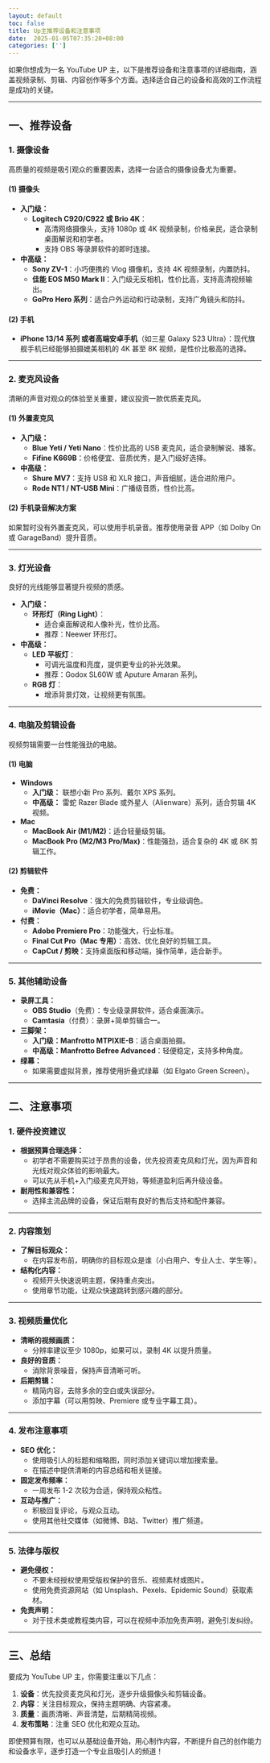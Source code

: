 ```yaml
---
layout: default
toc: false
title: Up主推荐设备和注意事项
date:  2025-01-05T07:35:20+08:00
categories: ['']
---
```


 
如果你想成为一名 YouTube UP 主，以下是推荐设备和注意事项的详细指南，涵盖视频录制、剪辑、内容创作等多个方面。选择适合自己的设备和高效的工作流程是成功的关键。

---

## **一、推荐设备**

### **1. 摄像设备**
高质量的视频是吸引观众的重要因素，选择一台适合的摄像设备尤为重要。

#### **(1) 摄像头**
- **入门级：**
  - **Logitech C920/C922 或 Brio 4K**：
    - 高清网络摄像头，支持 1080p 或 4K 视频录制，价格亲民，适合录制桌面解说和初学者。
    - 支持 OBS 等录屏软件的即时连接。
- **中高级：**
  - **Sony ZV-1**：小巧便携的 Vlog 摄像机，支持 4K 视频录制，内置防抖。
  - **佳能 EOS M50 Mark II**：入门级无反相机，性价比高，支持高清视频输出。
  - **GoPro Hero 系列**：适合户外运动和行动录制，支持广角镜头和防抖。

#### **(2) 手机**
- **iPhone 13/14 系列 或者高端安卓手机**（如三星 Galaxy S23 Ultra）：现代旗舰手机已经能够拍摄媲美相机的 4K 甚至 8K 视频，是性价比极高的选择。

---

### **2. 麦克风设备**
清晰的声音对观众的体验至关重要，建议投资一款优质麦克风。

#### **(1) 外置麦克风**
- **入门级：**
  - **Blue Yeti / Yeti Nano**：性价比高的 USB 麦克风，适合录制解说、播客。
  - **Fifine K669B**：价格便宜、音质优秀，是入门级好选择。
- **中高级：**
  - **Shure MV7**：支持 USB 和 XLR 接口，声音细腻，适合进阶用户。
  - **Rode NT1 / NT-USB Mini**：广播级音质，性价比高。

#### **(2) 手机录音解决方案**
如果暂时没有外置麦克风，可以使用手机录音。推荐使用录音 APP（如 Dolby On 或 GarageBand）提升音质。

---

### **3. 灯光设备**
良好的光线能够显著提升视频的质感。

- **入门级：**
  - **环形灯（Ring Light）**：
    - 适合桌面解说和人像补光，性价比高。
    - 推荐：Neewer 环形灯。
- **中高级：**
  - **LED 平板灯**：
    - 可调光温度和亮度，提供更专业的补光效果。
    - 推荐：Godox SL60W 或 Aputure Amaran 系列。
  - **RGB 灯**：
    - 增添背景灯效，让视频更有氛围。

---

### **4. 电脑及剪辑设备**
视频剪辑需要一台性能强劲的电脑。

#### **(1) 电脑**
- **Windows**
  - **入门级：** 联想小新 Pro 系列、戴尔 XPS 系列。
  - **中高级：** 雷蛇 Razer Blade 或外星人（Alienware）系列，适合剪辑 4K 视频。
- **Mac**
  - **MacBook Air (M1/M2)**：适合轻量级剪辑。
  - **MacBook Pro (M2/M3 Pro/Max)**：性能强劲，适合复杂的 4K 或 8K 剪辑工作。

#### **(2) 剪辑软件**
- **免费：**
  - **DaVinci Resolve**：强大的免费剪辑软件，专业级调色。
  - **iMovie（Mac）**：适合初学者，简单易用。
- **付费：**
  - **Adobe Premiere Pro**：功能强大，行业标准。
  - **Final Cut Pro（Mac 专用）**：高效、优化良好的剪辑工具。
  - **CapCut / 剪映**：支持桌面版和移动端，操作简单，适合新手。

---

### **5. 其他辅助设备**
- **录屏工具：**
  - **OBS Studio**（免费）：专业级录屏软件，适合桌面演示。
  - **Camtasia**（付费）：录屏+简单剪辑合一。
- **三脚架：**
  - **入门级：Manfrotto MTPIXIE-B**：适合桌面拍摄。
  - **中高级：Manfrotto Befree Advanced**：轻便稳定，支持多种角度。
- **绿幕：**
  - 如果需要虚拟背景，推荐使用折叠式绿幕（如 Elgato Green Screen）。

---

## **二、注意事项**

### **1. 硬件投资建议**
- **根据预算合理选择：**
  - 初学者不需要购买过于昂贵的设备，优先投资麦克风和灯光，因为声音和光线对观众体验的影响最大。
  - 可以先从手机+入门级麦克风开始，等频道盈利后再升级设备。
- **耐用性和兼容性：**
  - 选择主流品牌的设备，保证后期有良好的售后支持和配件兼容。

---

### **2. 内容策划**
- **了解目标观众：**
  - 在内容发布前，明确你的目标观众是谁（小白用户、专业人士、学生等）。
- **结构化内容：**
  - 视频开头快速说明主题，保持重点突出。
  - 使用章节功能，让观众快速跳转到感兴趣的部分。

---

### **3. 视频质量优化**
- **清晰的视频画质：**
  - 分辨率建议至少 1080p，如果可以，录制 4K 以提升质量。
- **良好的音质：**
  - 消除背景噪音，保持声音清晰可听。
- **后期剪辑：**
  - 精简内容，去除多余的空白或失误部分。
  - 添加字幕（可以用剪映、Premiere 或专业字幕工具）。

---

### **4. 发布注意事项**
- **SEO 优化：**
  - 使用吸引人的标题和缩略图，同时添加关键词以增加搜索量。
  - 在描述中提供清晰的内容总结和相关链接。
- **固定发布频率：**
  - 一周发布 1-2 次较为合适，保持观众粘性。
- **互动与推广：**
  - 积极回复评论，与观众互动。
  - 使用其他社交媒体（如微博、B站、Twitter）推广频道。

---

### **5. 法律与版权**
- **避免侵权：**
  - 不要未经授权使用受版权保护的音乐、视频素材或图片。
  - 使用免费资源网站（如 Unsplash、Pexels、Epidemic Sound）获取素材。
- **免责声明：**
  - 对于技术类或教程类内容，可以在视频中添加免责声明，避免引发纠纷。

---

## **三、总结**

要成为 YouTube UP 主，你需要注重以下几点：
1. **设备**：优先投资麦克风和灯光，逐步升级摄像头和剪辑设备。
2. **内容**：关注目标观众，保持主题明确、内容紧凑。
3. **质量**：画质清晰、声音清楚，后期精简视频。
4. **发布策略**：注重 SEO 优化和观众互动。

即使预算有限，也可以从基础设备开始，用心制作内容，不断提升自己的创作能力和设备水平，逐步打造一个专业且吸引人的频道！